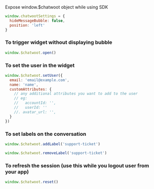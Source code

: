 Expose window.$chatwoot object while using SDK

```js
window.chatwootSettings = {
  hideMessageBubble: false,
  position: 'left'
}
```

### To trigger widget without displaying bubble

```js
window.$chatwoot.open()
```

### To set the user in the widget

```js
window.$chatwoot.setUser({
  email: 'email@example.com',
  name: 'name',
  customAttributes: {
    // any additional attributes you want to add to the user
    // eg: 
    //   accountId: '',
    //   userId: ''
    //. avatar_url: '',
  }
})
```

### To set labels on the conversation

```js
window.$chatwoot.addLabel('support-ticket')

window.$chatwoot.removeLabel('support-ticket')
```

### To refresh the session (use this while you logout user from your app)

```js
window.$chatwoot.reset()
```